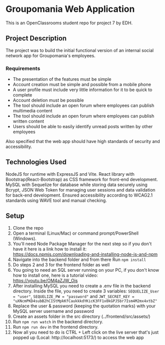 # Groupomania Web Application

This is an OpenClassrooms student repo for project 7 by EDH.

## Project Description

The project was to build the initial functional version of an internal social network app for Groupomania's employees.

### Requirements

- The presentation of the features must be simple
- Account creation must be simple and possible from a mobile phone
- A user profile must include very little information for it to be quick to complete
- Account deletion must be possible
- The tool should include an open forum where employees can publish multimedia content
- The tool should include an open forum where employees can publish written content
- Users should be able to easily identify unread posts written by other employees

Also specified that the web app should have high standards of security and accessibility.

## Technologies Used

NodeJS for runtime with ExpressJS and Vite. React library with Bootstrap(React-Bootstrap) as CSS framework for front-end development.
MySQL with Sequelize for database while storing data securely using Bcrypt, JSON Web Token for managing user sessions and data validation for back-end development.
Ensured accessibility according to WCAG2.1 standards using WAVE tool and manual checking.

## Setup

1. Clone the repo
2. Open a terminal (Linux/Mac) or command prompt/PowerShell (Windows).
3. You'll need Node Package Manager for the next step so if you don't have it here is a link how to install it: https://docs.npmjs.com/downloading-and-installing-node-js-and-npm
4. Navigate into the backend folder and from there Run `npm install`
5. Do steps 2 and 3 for the frontend folder as well
6. You going to need an SQL server running on your PC, if you don't know how to install one, here is a tutorial video: https://youtu.be/OM4aZJW_Ojs
7. After installing MySQL you need to create a .env file in the backend directory. Inside the file, you need to create 3 variables: `SEQUELIZE_User = "user"`,
   `SEQUELIZE_PW = "password"` and `JWT_SECRET_KEY = "uXNcmPKD4subB2hCIStMpkKfCaukkkdYKicK3FF1x0kGPJ5br7Ism4M2mx4xtbZ"`
8. Replace the user & password (keeping the quotation marks) with your MySQL server username and password
9. Create an assets folder in the src directory (../frontend/src/assets/)
10. Run `npm run watch` in the backend directory.
11. Run `npm run dev` in the frontend directory.
12. Now all you need to do is CTRL + Left click on the live server that's just popped up (Local: http://localhost:5173/) to access the web app
